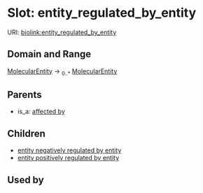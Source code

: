 
# Slot: entity_regulated_by_entity




URI: [biolink:entity_regulated_by_entity](https://w3id.org/biolink/vocab/entity_regulated_by_entity)


## Domain and Range

[MolecularEntity](MolecularEntity.md) ->  <sub>0..*</sub> [MolecularEntity](MolecularEntity.md)

## Parents

 *  is_a: [affected by](affected_by.md)

## Children

 *  [entity negatively regulated by entity](entity_negatively_regulated_by_entity.md)
 *  [entity positively regulated by entity](entity_positively_regulated_by_entity.md)

## Used by

